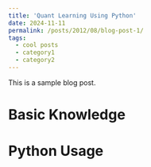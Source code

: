 ```yaml
---
title: 'Quant Learning Using Python'
date: 2024-11-11
permalink: /posts/2012/08/blog-post-1/
tags:
  - cool posts
  - category1
  - category2
---
```


This is a sample blog post.

Basic Knowledge
======

Python Usage
======
